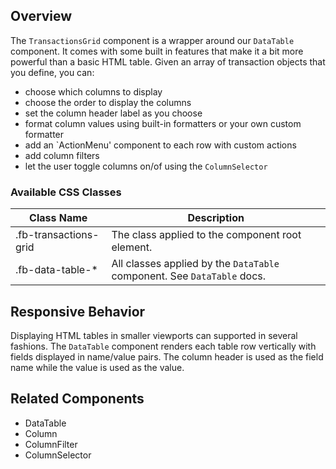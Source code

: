## Overview

The `TransactionsGrid` component is a wrapper around our `DataTable` component. It comes with some built in features that make it a bit more powerful than a basic HTML table. Given an array of transaction objects that you define, you can:

- choose which columns to display
- choose the order to display the columns
- set the column header label as you choose
- format column values using built-in formatters or your own custom formatter
- add an `ActionMenu' component to each row with custom actions
- add column filters
- let the user toggle columns on/of using the `ColumnSelector`

### Available CSS Classes

| Class Name | Description |
| ---------- | ----------- |
| .fb-transactions-grid | The class applied to the component root element. |
| .fb-data-table-* | All classes applied by the `DataTable` component. See `DataTable` docs. |

## Responsive Behavior

Displaying HTML tables in smaller viewports can supported in several fashions. The `DataTable` component renders each table row vertically with fields displayed in name/value pairs. The column header is used as the field name while the value is used as the value.

## Related Components

- DataTable
- Column
- ColumnFilter
- ColumnSelector